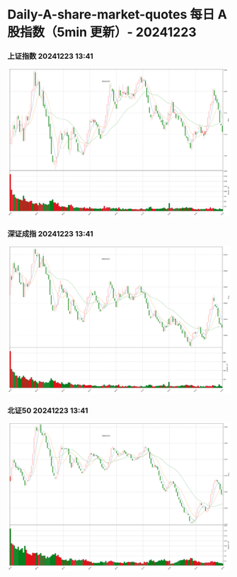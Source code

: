 
# Daily-A-share-market-quotes 每日 A 股指数（5min 更新）- 20241223

### 上证指数 20241223 13:41
![](./fig/2024/12/20241223-sh000001.png)

### 深证成指 20241223 13:41
![](./fig/2024/12/20241223-sz399001.png)

### 北证50 20241223 13:41
![](./fig/2024/12/20241223-bj899050.png)
